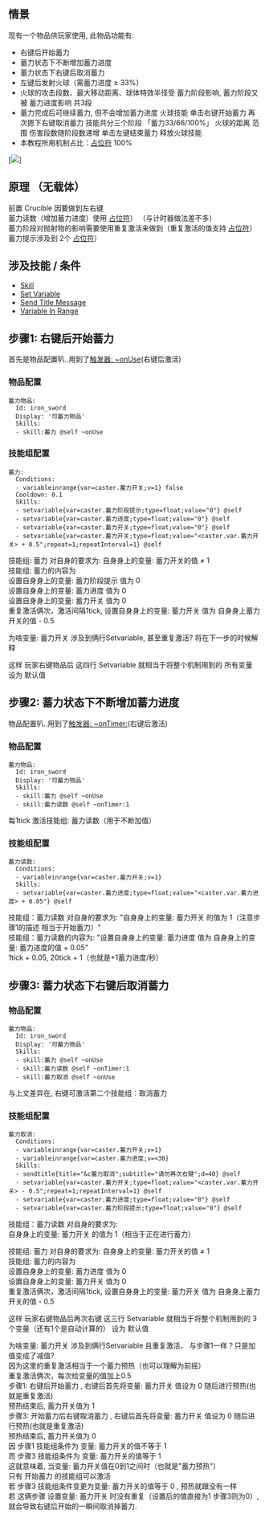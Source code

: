 情景
------
现有一个物品供玩家使用, 此物品功能有:
- 右键后开始蓄力
- 蓄力状态下不断增加蓄力进度
- 蓄力状态下右键后取消蓄力
- 左键后发射火球（需蓄力进度 ≥ 33%）
- 火球的攻击段数、最大移动距离、球体特效半径受 蓄力阶段影响, 蓄力阶段又被 蓄力进度影响 共3段
- 蓄力完成后可继续蓄力, 但不会增加蓄力进度
火球技能
单击右键开始蓄力
再次摁下右键取消蓄力
技能共分三个阶段
「蓄力33/66/100%」
火球的距离 范围 伤害段数随阶段数递增
单击左键结束蓄力 释放火球技能
- 本教程所用机制占比：[占位符](/技能/占位符) 100%

[![](https://s20.directupload.net/images/210824/69h2je2m.gif)]

原理 （无载体）
------

前置 Crucible 因要做到左右键  
蓄力读数（增加蓄力进度）使用 [占位符](/技能/占位符)） （与计时器做法差不多）  
蓄力阶段对抛射物的影响需要使用重复激活来做到（重复激活的值支持 [占位符](/技能/占位符)）  
蓄力提示涉及到 2个 [占位符](/技能/占位符)） 


涉及技能 / 条件
------

- [Skill](/技能/列表/skill)
- [Set Variable](/技能/列表/setvariable)
- [Send Title Message](/技能/列表/sendtitlemessage)
- [Variable In Range](/条件/variableinrange)

步骤1: 右键后开始蓄力
------

首先是物品配置叭..用到了[触发器: ~onUse](/技能/触发器)(右键后激活)

### 物品配置

    蓄力物品:
      Id: iron_sword
      Display: '可蓄力物品'
      Skills:
      - skill:蓄力 @self ~onUse

### 技能组配置

    蓄力:
      Conditions:
      - variableinrange{var=caster.蓄力开关;v=1} false
      Cooldown: 0.1
      Skills:
      - setvariable{var=caster.蓄力阶段提示;type=float;value="0"} @self
      - setvariable{var=caster.蓄力进度;type=float;value="0"} @self
      - setvariable{var=caster.蓄力开关;type=float;value="0"} @self
      - setvariable{var=caster.蓄力开关;type=float;value="<caster.var.蓄力开关> + 0.5";repeat=1;repeatInterval=1} @self

技能组: 蓄力 对自身的要求为: 自身身上的变量: 蓄力开关的值 ≠ 1  
技能组: 蓄力的内容为  
设置自身身上的变量: 蓄力阶段提示 值为 0  
设置自身身上的变量: 蓄力进度 值为 0  
设置自身身上的变量: 蓄力开关 值为 0  
重复激活俩次，激活间隔1tick, 设置自身身上的变量: 蓄力开关 值为 自身身上蓄力开关的值 - 0.5  
 
为啥变量: 蓄力开关 涉及到俩行Setvariable, 甚至重复激活? 将在下一步的时候解释

这样 玩家右键物品后 这四行 Setvariable 就相当于将整个机制用到的 所有变量 设为 默认值

步骤2: 蓄力状态下不断增加蓄力进度
-------------

物品配置叭..用到了[触发器: ~onTimer:](/技能/触发器)(右键后激活)

### 物品配置

    蓄力物品:
      Id: iron_sword
      Display: '可蓄力物品'
      Skills:
      - skill:蓄力 @self ~onUse
      - skill:蓄力读数 @self ~onTimer:1

每1tick 激活技能组: 蓄力读数（用于不断加值）

### 技能组配置

    蓄力读数:
      Conditions:
      - variableinrange{var=caster.蓄力开关;v=1}
      Skills:
      - setvariable{var=caster.蓄力进度;type=float;value="<caster.var.蓄力进度> + 0.05"} @self

技能组：蓄力读数 对自身的要求为: "自身身上的变量: 蓄力开关 的值为 1（注意步骤1的描述 相当于开始蓄力）"  
技能组：蓄力读数的内容为: "设置自身身上的变量: 蓄力进度 值为 自身身上的变量: 蓄力进度的值 + 0.05"  
1tick + 0.05, 20tick + 1（也就是+1蓄力进度/秒）

步骤3: 蓄力状态下右键后取消蓄力
-------------

### 物品配置

    蓄力物品:
      Id: iron_sword
      Display: '可蓄力物品'
      Skills:
      - skill:蓄力 @self ~onUse
      - skill:蓄力读数 @self ~onTimer:1
      - skill:蓄力取消 @self ~onUse

与上文差异在, 右键可激活第二个技能组：取消蓄力

### 技能组配置

    蓄力取消:
      Conditions:
      - variableinrange{var=caster.蓄力开关;v=1}
      - variableinrange{var=caster.蓄力进度;v=<30}
      Skills:
      - sendtitle{title="&c蓄力取消";subtitle="请勿再次右键";d=40} @self
      - setvariable{var=caster.蓄力开关;type=float;value="<caster.var.蓄力开关> - 0.5";repeat=1;repeatInterval=1} @self
      - setvariable{var=caster.蓄力进度;type=float;value="0"} @self
      - setvariable{var=caster.蓄力阶段提示;type=float;value="0"} @self

技能组：蓄力读数 对自身的要求为:  
自身身上的变量: 蓄力开关 的值为 1（相当于正在进行蓄力）

技能组: 蓄力 对自身的要求为: 自身身上的变量: 蓄力开关的值 ≠ 1  
技能组: 蓄力的内容为  
设置自身身上的变量: 蓄力进度 值为 0  
设置自身身上的变量: 蓄力开关 值为 0  
重复激活俩次，激活间隔1tick, 设置自身身上的变量: 蓄力开关 值为 自身身上蓄力开关的值 - 0.5  

这样 玩家右键物品后再次右键 这三行 Setvariable 就相当于将整个机制用到的 3个变量（还有1个是自动计算的） 设为 默认值

为啥变量: 蓄力开关 涉及到俩行Setvariable 且重复激活， 与步骤1一样？只是加值变成了减值?  
因为这里的重复激活相当于一个蓄力预热（也可以理解为前摇）  
重复激活俩次，每次给变量的值加上0.5  
步骤1: 右键后开始蓄力 , 右键后首先将变量: 蓄力开关 值设为 0 随后进行预热(也就是重复激活)  
预热结束后, 蓄力开关值为 1  
步骤3: 开始蓄力后右键取消蓄力 , 右键后首先将变量: 蓄力开关 值设为 0 随后进行预热(也就是重复激活)  
预热结束后, 蓄力开关值为 0  
因 步骤1 技能组条件为 变量: 蓄力开关的值不等于 1  
而 步骤3 技能组条件为 变量: 蓄力开关的值等于 1  
这就意味着, 当变量: 蓄力开关值在0到1之间时（也就是"蓄力预热"）  
只有 开始蓄力 的技能组可以激活  
若 步骤3 技能组条件变更为变量: 蓄力开关的值等于 0 , 预热就跟没有一样  
若 这俩步骤 设置变量: 蓄力开关 时没有重复（设置后的值直接为1 步骤3则为0）, 就会导致右键后开始的一瞬间取消掉蓄力.